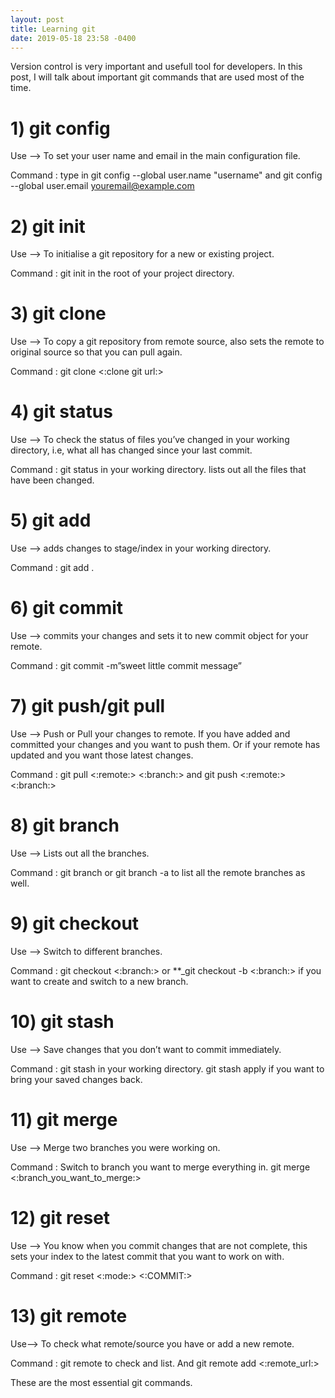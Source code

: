 ```yaml
---
layout: post
title: Learning git
date: 2019-05-18 23:58 -0400
---
```

Version control is very important and usefull tool for developers.
In this post, I will talk about  important git commands that are used most of the time.
# 1) git config
Use --> To set your user name and email in the main configuration file.

Command : type in git config --global user.name "username" and git config --global user.email youremail@example.com

# 2) git init
Use --> To initialise a git repository for a new or existing project.

Command : git init in the root of your project directory.

# 3) git clone
Use --> To copy a git repository from remote source, also sets the remote to original source so that you can pull again.

Command : git clone <:clone git url:>

# 4) git status
Use --> To check the status of files you’ve changed in your working directory, i.e, what all has changed since your last commit.

Command : git status in your working directory. lists out all the files that have been changed.

# 5) git add
Use -->  adds changes to stage/index in your working directory.

Command : git add .

# 6) git commit
Use -->  commits your changes and sets it to new commit object for your remote.

Command : git commit -m”sweet little commit message”

# 7) git push/git pull
Use -->  Push or Pull your changes to remote. If you have added and committed your changes and you want to push them. Or if your remote has updated and you want those latest changes.

Command : git pull <:remote:> <:branch:> and git push <:remote:> <:branch:>

# 8) git branch
Use --> Lists out all the branches. 

Command : git branch or git branch -a to list all the remote branches as well.

# 9) git checkout
Use --> Switch to different branches.

Command : git checkout <:branch:> or **_git checkout -b <:branch:> if you want to create and switch to a new branch.

# 10) git stash
Use --> Save changes that you don’t want to commit immediately.

Command : git stash in your working directory. git stash apply if you want to bring your saved changes back.

# 11) git merge
Use --> Merge two branches you were working on.

Command : Switch to branch you want to merge everything in. git merge <:branch_you_want_to_merge:>

# 12) git reset
Use --> You know when you commit changes that are not complete, this sets your index to the latest commit that you want to work on with.

Command  : git reset <:mode:> <:COMMIT:>

# 13) git remote
Use-->  To check what remote/source you have or add a new remote.

Command : git remote  to check and list. And git remote add <:remote_url:>

These are the most essential git commands. 